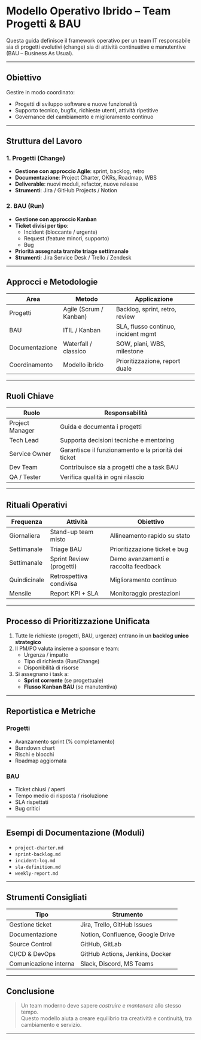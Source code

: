 # Modello Operativo Ibrido – Team Progetti & BAU

Questa guida definisce il framework operativo per un team IT responsabile sia di progetti evolutivi (change) sia di attività continuative e manutentive (BAU – Business As Usual).

---

## Obiettivo

Gestire in modo coordinato:
- Progetti di sviluppo software e nuove funzionalità
- Supporto tecnico, bugfix, richieste utenti, attività ripetitive
- Governance del cambiamento e miglioramento continuo

---

## Struttura del Lavoro

### 1. Progetti (Change)
- **Gestione con approccio Agile**: sprint, backlog, retro
- **Documentazione**: Project Charter, OKRs, Roadmap, WBS
- **Deliverable**: nuovi moduli, refactor, nuove release
- **Strumenti**: Jira / GitHub Projects / Notion

### 2. BAU (Run)
- **Gestione con approccio Kanban**
- **Ticket divisi per tipo**:
  - Incident (bloccante / urgente)
  - Request (feature minori, supporto)
  - Bug
- **Priorità assegnata tramite triage settimanale**
- **Strumenti**: Jira Service Desk / Trello / Zendesk

---

## Approcci e Metodologie

| Area             | Metodo                     | Applicazione                        |
|------------------|----------------------------|-------------------------------------|
| Progetti         | Agile (Scrum / Kanban)     | Backlog, sprint, retro, review      |
| BAU              | ITIL / Kanban              | SLA, flusso continuo, incident mgmt |
| Documentazione   | Waterfall / classico       | SOW, piani, WBS, milestone          |
| Coordinamento    | Modello ibrido             | Prioritizzazione, report duale      |

---

## Ruoli Chiave

| Ruolo             | Responsabilità                                      |
|-------------------|-----------------------------------------------------|
| Project Manager   | Guida e documenta i progetti                        |
| Tech Lead         | Supporta decisioni tecniche e mentoring             |
| Service Owner     | Garantisce il funzionamento e la priorità dei ticket|
| Dev Team          | Contribuisce sia a progetti che a task BAU         |
| QA / Tester       | Verifica qualità in ogni rilascio                  |

---

## Rituali Operativi

| Frequenza   | Attività                        | Obiettivo                           |
|-------------|----------------------------------|--------------------------------------|
| Giornaliera | Stand-up team misto              | Allineamento rapido su stato        |
| Settimanale | Triage BAU                       | Prioritizzazione ticket e bug       |
| Settimanale | Sprint Review (progetti)         | Demo avanzamenti e raccolta feedback|
| Quindicinale| Retrospettiva condivisa          | Miglioramento continuo              |
| Mensile     | Report KPI + SLA                 | Monitoraggio prestazioni            |

---

## Processo di Prioritizzazione Unificata

1. Tutte le richieste (progetti, BAU, urgenze) entrano in un **backlog unico strategico**
2. Il PM/PO valuta insieme a sponsor e team:
   - Urgenza / impatto
   - Tipo di richiesta (Run/Change)
   - Disponibilità di risorse
3. Si assegnano i task a:
   - **Sprint corrente** (se progettuale)
   - **Flusso Kanban BAU** (se manutentiva)

---

## Reportistica e Metriche

### Progetti
- Avanzamento sprint (% completamento)
- Burndown chart
- Rischi e blocchi
- Roadmap aggiornata

### BAU
- Ticket chiusi / aperti
- Tempo medio di risposta / risoluzione
- SLA rispettati
- Bug critici

---

## Esempi di Documentazione (Moduli)

- `project-charter.md`
- `sprint-backlog.md`
- `incident-log.md`
- `sla-definition.md`
- `weekly-report.md`

---

## Strumenti Consigliati

| Tipo                  | Strumento                           |
|------------------------|-------------------------------------|
| Gestione ticket        | Jira, Trello, GitHub Issues         |
| Documentazione         | Notion, Confluence, Google Drive    |
| Source Control         | GitHub, GitLab                      |
| CI/CD & DevOps         | GitHub Actions, Jenkins, Docker     |
| Comunicazione interna  | Slack, Discord, MS Teams            |

---

## Conclusione

> Un team moderno deve sapere *costruire e mantenere* allo stesso tempo.  
> Questo modello aiuta a creare equilibrio tra creatività e continuità, tra cambiamento e servizio.

---
